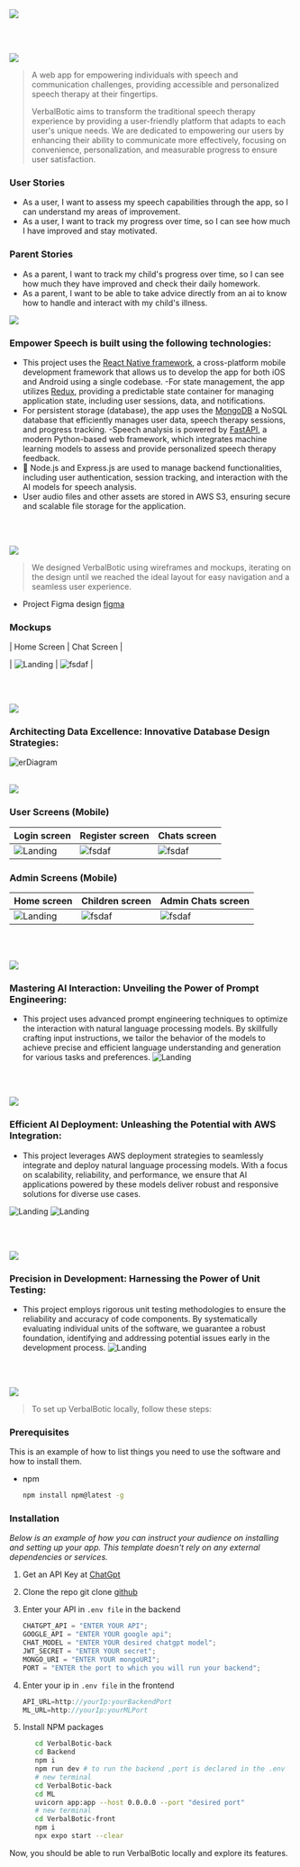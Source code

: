 <img src="./readme/title1.svg"/>

<br><br>

<!-- project philosophy -->
<img src="./readme/title2.svg"/>

> A web app for empowering individuals with speech and communication challenges, providing accessible and personalized speech therapy at their fingertips.
>
> VerbalBotic aims to transform the traditional speech therapy experience by providing a user-friendly platform that adapts to each user's unique needs. We are dedicated to empowering our users by enhancing their ability to communicate more effectively, focusing on convenience, personalization, and measurable progress to ensure user satisfaction.

### User Stories

- As a user, I want to assess my speech capabilities through the app, so I can understand my areas of improvement.
- As a user, I want to track my progress over time, so I can see how much I have improved and stay motivated.

### Parent Stories

- As a parent, I want to track my child's progress over time, so I can see how much they have improved and check their daily homework.
- As a parent, I want to be able to take advice directly from an ai to know how to handle and interact with my child's illness.

<!-- Tech stack -->
<img src="./readme/title3.svg"/>

### Empower Speech is built using the following technologies:

- This project uses the [React Native framework](https://reactnative.dev/), a cross-platform mobile development framework that allows us to develop the app for both iOS and Android using a single codebase.
  -For state management, the app utilizes [Redux](https://redux.js.org/), providing a predictable state container for managing application state, including user sessions, data, and notifications.
- For persistent storage (database), the app uses the [MongoDB](https://www.mongodb.com/) a NoSQL database that efficiently manages user data, speech therapy sessions, and progress tracking.
  -Speech analysis is powered by [FastAPI](https://fastapi.tiangolo.com/), a modern Python-based web framework, which integrates machine learning models to assess and provide personalized speech therapy feedback.
- 🚨 Node.js and Express.js are used to manage backend functionalities, including user authentication, session tracking, and interaction with the AI models for speech analysis.
- User audio files and other assets are stored in AWS S3, ensuring secure and scalable file storage for the application.

<br><br>

<!-- UI UX -->
<img src="./readme/title4.svg"/>

> We designed VerbalBotic using wireframes and mockups, iterating on the design until we reached the ideal layout for easy navigation and a seamless user experience.

- Project Figma design [figma](https://www.figma.com/design/lYKnKzfIaeIFI1TjHdQoq5/VerbalBotic?node-id=0-1&t=BDcVcfxbKnYdKN40-1)

### Mockups

| Home Screen | Chat Screen |

| ![Landing](./readme/demo/homeMockup.png) | ![fsdaf](./readme/demo/chatsMockups.png) |

<br><br>

<!-- Database Design -->
<img src="./readme/title5.svg"/>

### Architecting Data Excellence: Innovative Database Design Strategies:

![erDiagram](./readme/demo/erDiagram.png)
<br><br>

<!-- Implementation -->
<img src="./readme/title6.svg"/>

### User Screens (Mobile)

| Login screen                         | Register screen                       | Chats screen                            |
| ------------------------------------ | ------------------------------------- | --------------------------------------- |
| ![Landing](./readme/demo/Login.jpeg) | ![fsdaf](./readme/demo/register.jpeg) | ![fsdaf](./readme/demo/childChats.jpeg) |

### Admin Screens (Mobile)

| Home screen                              | Children screen                       | Admin Chats screen                      |
| ---------------------------------------- | ------------------------------------- | --------------------------------------- |
| ![Landing](./readme/demo/adminHome.jpeg) | ![fsdaf](./readme/demo/children.jpeg) | ![fsdaf](./readme/demo/adminchats.jpeg) |

<br><br>

<!-- Prompt Engineering -->
<img src="./readme/title7.svg"/>

### Mastering AI Interaction: Unveiling the Power of Prompt Engineering:

- This project uses advanced prompt engineering techniques to optimize the interaction with natural language processing models. By skillfully crafting input instructions, we tailor the behavior of the models to achieve precise and efficient language understanding and generation for various tasks and preferences.
  ![Landing](./readme/demo/prompt.png)

<br><br>

<!-- AWS Deployment -->
<img src="./readme/title8.svg"/>

### Efficient AI Deployment: Unleashing the Potential with AWS Integration:

- This project leverages AWS deployment strategies to seamlessly integrate and deploy natural language processing models. With a focus on scalability, reliability, and performance, we ensure that AI applications powered by these models deliver robust and responsive solutions for diverse use cases.

![Landing](./readme/demo/awsDeployment.png)
![Landing](./readme/demo/postmanGif.gif)

<br><br>

<!-- Unit Testing -->
<img src="./readme/title9.svg"/>

### Precision in Development: Harnessing the Power of Unit Testing:

- This project employs rigorous unit testing methodologies to ensure the reliability and accuracy of code components. By systematically evaluating individual units of the software, we guarantee a robust foundation, identifying and addressing potential issues early in the development process.
  ![Landing](./readme/demo/unitTesting.jpeg)

<br><br>

<!-- How to run -->
<img src="./readme/title10.svg"/>

> To set up VerbalBotic locally, follow these steps:

### Prerequisites

This is an example of how to list things you need to use the software and how to install them.

- npm
  ```sh
  npm install npm@latest -g
  ```

### Installation

_Below is an example of how you can instruct your audience on installing and setting up your app. This template doesn't rely on any external dependencies or services._

1. Get an API Key at [ChatGpt](https://openai.com)
2. Clone the repo
   git clone [github](https://github.com/hadi-karnib/VerbalBotic.git)
3. Enter your API in `.env file` in the backend

   ```js
   CHATGPT_API = "ENTER YOUR API";
   GOOGLE_API = "ENTER YOUR google api";
   CHAT_MODEL = "ENTER YOUR desired chatgpt model";
   JWT_SECRET = "ENTER YOUR secret";
   MONGO_URI = "ENTER YOUR mongoURI";
   PORT = "ENTER the port to which you will run your backend";
   ```

4. Enter your ip in `.env file` in the frontend

   ```js
   API_URL=http://yourIp:yourBackendPort
   ML_URL=http://yourIp:yourMLPort
   ```

5. Install NPM packages

   ```sh
      cd VerbalBotic-back
      cd Backend
      npm i
      npm run dev # to run the backend ,port is declared in the .env
      # new terminal
      cd VerbalBotic-back
      cd ML
      uvicorn app:app --host 0.0.0.0 --port "desired port"
      # new terminal
      cd VerbalBotic-front
      npm i
      npx expo start --clear
   ```

Now, you should be able to run VerbalBotic locally and explore its features.
